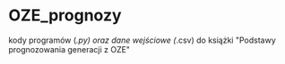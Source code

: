 # OZE_prognozy
kody programów (*.py) oraz dane wejściowe (*.csv) do książki "Podstawy prognozowania generacji z OZE"
